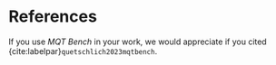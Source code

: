 # References

If you use _MQT Bench_ in your work, we would appreciate if you cited {cite:labelpar}`quetschlich2023mqtbench`.

```{bibliography}

```
